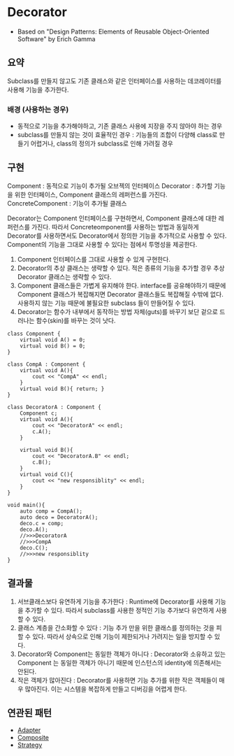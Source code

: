 # Decorator
- Based on "Design Patterns: Elements of Reusable Object-Oriented Software" by Erich Gamma

## 요약
Subclass를 만들지 않고도 기존 클래스와 같은 인터페이스를 사용하는 데코레이터를 사용해 기능을 추가한다.

### 배경 (사용하는 경우)
- 동적으로 기능을 추가해야하고, 기존 클래스 사용에 지장을 주지 않아야 하는 경우
- subclass를 만들지 않는 것이 효율적인 경우 : 기능들의 조합이 다양해 class로 만들기 어렵거나, class의 정의가 subclass로 인해 가려질 경우

## 구현
Component : 동적으로 기능이 추가될 오브젝의 인터페이스 
Decorator : 추가할 기능을 위한 인터페이스, Component 클래스의 레퍼런스를 가진다. 
ConcreteComponent : 기능이 추가될 클래스

Decorator는 Component 인터페이스를 구현하면서, Component 클래스에 대한 레퍼런스를 가진다. 따라서 Concreteomponent를 사용하는 방법과 동일하게 Decorator를 사용하면서도 Decorator에서 정의한 기능을 추가적으로 사용할 수 있다.
Component의 기능을 그대로 사용할 수 있다는 점에서 투명성을 제공한다.

1. Component 인터페이스를 그대로 사용할 수 있게 구현한다.
2. Decorator의 추상 클래스는 생략할 수 있다. 적은 종류의 기능을 추가할 경우 추상 Decorator 클래스는 생략할 수 있다.
3. Component 클래스들은 가볍게 유지해야 한다. interface를 공유해야하기 때문에 Component 클래스가 복잡해지면 Decorator 클래스들도 복잡해질 수밖에 없다. 사용하지 않는 기능 때문에 불필요한 subclass 들이 만들어질 수 있다.
4. Decorator는 함수가 내부에서 동작하는 방법 자체(guts)를 바꾸기 보단 겉으로 드러나는 함수(skin)를 바꾸는 것이 낫다.

```
class Component {
    virtual void A() = 0;
    virtual void B() = 0;
}

class CompA : Component {
    virtual void A(){
        cout << "CompA" << endl;
    }
    virtual void B(){ return; }
}

class DecoratorA : Component {
    Component c;
    virtual void A(){
        cout << "DecoratorA" << endl;
        c.A();
    }
    
    virtual void B(){
        cout << "DecoratorA.B" << endl;
        c.B();
    }
    virtual void C(){
        cout << "new responsiblity" << endl;
    }
}

void main(){
    auto comp = CompA();
    auto deco = DecoratorA();
    deco.c = comp;
    deco.A(); 
    //>>>DecoratorA
    //>>>CompA
    deco.C();
    //>>>new responsiblity
}

```

## 결과물

1. 서브클래스보다 유연하게 기능을 추가한다 : Runtime에 Decorator를 사용해 기능을 추가할 수 있다. 따라서 subclass를 사용한 정적인 기능 추가보다 유연하게 사용할 수 있다.
2. 클래스 계층을 간소화할 수 있다 : 기능 추가 만을 위한 클래스를 정의하는 것을 피할 수 있다. 따라서 상속으로 인해 기능이 제한되거나 가려지는 일을 방지할 수 있다.
3. Decorator와 Component는 동일한 객체가 아니다 : Decorator와 소유하고 있는 Component 는 동일한 객체가 아니기 때문에 인스턴스의 identity에 의존해서는 안된다.
4. 작은 객체가 많아진다 : Decorator를 사용하면 기능 추가를 위한 작은 객체들이 매우 많아진다. 이는 시스템을 복잡하게 만들고 디버깅을 어렵게 한다.


## 연관된 패턴
- [Adapter](https://github.com/YaJaJoA/DesignPatternStudy/blob/main/Adapter/leejunseo/README.md)
- [Composite](https://github.com/YaJaJoA/DesignPatternStudy/blob/main/Composite/leejunseo/README.md)
- [Strategy](https://github.com/YaJaJoA/DesignPatternStudy/blob/main/Strategy/leejunseo/README.md)
